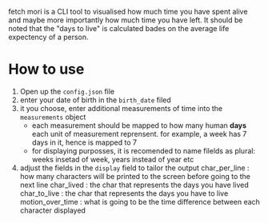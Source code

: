 fetch mori is a CLI tool to visualised how much time you have spent alive and maybe more importantly
how much time you have left.
It should be noted that the "days to live" is calculated bades on the average life expectency of a person.

# How to use
1. Open up the `config.json` file
1. enter your date of birth in the `birth_date` filed
1. it you choose, enter additional measurements of time into the `measurements` object
    - each measurement should be mapped to how many human __days__ each unit of measurement reprensent. for example, a week has 7 days in it, hence is mapped to 7
    - for displaying purposses, it is recomended to name filelds as plural: weeks insetad of week, years instead of year etc
1. adjust the fields in the `display` field to tailor the output
char\_per\_line : how many characters will be printed to the screen before going to the next line
char\_lived : the char that represents the days you have lived
char\_to\_live : the char that represents the days you have to live
motion\_over\_time : what is going to be the time difference between each character displayed
